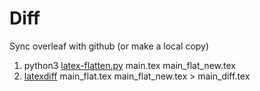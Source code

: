 # Diff

Sync overleaf with github (or make a local copy)

1. python3 [latex-flatten.py](https://github.com/rekka/latex-flatten) main.tex main_flat_new.tex
2. [latexdiff](https://www.overleaf.com/learn/latex/Articles/Using_Latexdiff_For_Marking_Changes_To_Tex_Documents) main_flat.tex main_flat_new.tex > main_diff.tex

